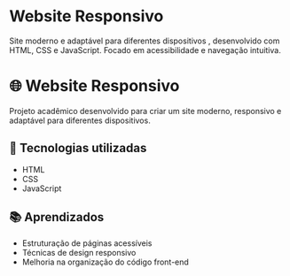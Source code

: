 # Website Responsivo
Site moderno e adaptável para diferentes dispositivos , desenvolvido com HTML, CSS e JavaScript. Focado em acessibilidade e navegação intuitiva.
# 🌐 Website Responsivo

Projeto acadêmico desenvolvido para criar um site moderno, responsivo e adaptável para diferentes dispositivos.

## 🔧 Tecnologias utilizadas
- HTML  
- CSS  
- JavaScript  

## 📚 Aprendizados
- Estruturação de páginas acessíveis  
- Técnicas de design responsivo  
- Melhoria na organização do código front-end
